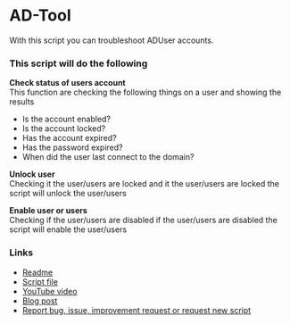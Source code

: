 ﻿# AD-Tool
With this script you can troubleshoot ADUser accounts. 
### This script will do the following 
**Check status of users account**  
This function are checking the following things on a user and showing the results
- Is the account enabled?
- Is the account locked?
- Has the account expired?
- Has the password expired?
- When did the user last connect to the domain?

**Unlock user**  
Checking it the user/users are locked and it the user/users are locked the script will unlock the user/users  

**Enable user or users**  
Checking if the user/users are disabled if the user/users are disabled the script will enable the user/users
### Links
- [Readme](https://github.com/rstolpe/PowerShell-Scripts/blob/main/Windows/AD-Tool.md)
- [Script file](https://github.com/rstolpe/PowerShell-Scripts/blob/main/Windows/AD-Tool.ps1)
- [YouTube video](https://youtu.be/IVy4IBaB_qM)
- [Blog post](https://stolpe.io/created-a-adtool-in-powershell/)
- [Report bug, issue, improvement request or request new script](https://github.com/rstolpe/PowerShell-Scripts/issues/new/choose)